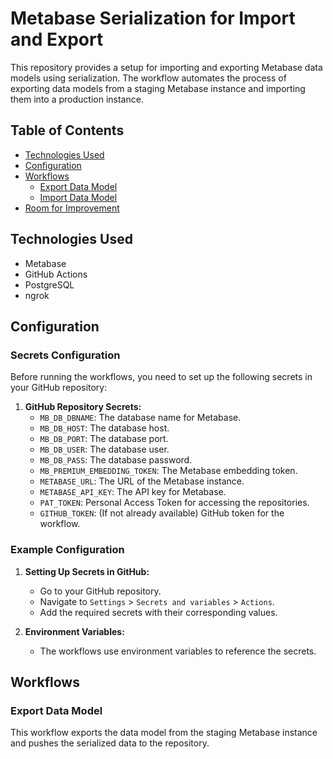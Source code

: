 # Metabase Serialization for Import and Export

This repository provides a setup for importing and exporting Metabase data models using serialization. The workflow automates the process of exporting data models from a staging Metabase instance and importing them into a production instance.

## Table of Contents
* [Technologies Used](#technologies-used)
* [Configuration](#configuration)
* [Workflows](#workflows)
  * [Export Data Model](#export-data-model)
  * [Import Data Model](#import-data-model)
* [Room for Improvement](#room-for-improvement)

## Technologies Used
- Metabase
- GitHub Actions
- PostgreSQL
- ngrok

## Configuration

### Secrets Configuration

Before running the workflows, you need to set up the following secrets in your GitHub repository:

1. **GitHub Repository Secrets:**
   - `MB_DB_DBNAME`: The database name for Metabase.
   - `MB_DB_HOST`: The database host.
   - `MB_DB_PORT`: The database port.
   - `MB_DB_USER`: The database user.
   - `MB_DB_PASS`: The database password.
   - `MB_PREMIUM_EMBEDDING_TOKEN`: The Metabase embedding token.
   - `METABASE_URL`: The URL of the Metabase instance.
   - `METABASE_API_KEY`: The API key for Metabase.
   - `PAT_TOKEN`: Personal Access Token for accessing the repositories.
   - `GITHUB_TOKEN`: (If not already available) GitHub token for the workflow.

### Example Configuration

1. **Setting Up Secrets in GitHub:**
   - Go to your GitHub repository.
   - Navigate to `Settings` > `Secrets and variables` > `Actions`.
   - Add the required secrets with their corresponding values.

2. **Environment Variables:**
   - The workflows use environment variables to reference the secrets.

## Workflows

### Export Data Model

This workflow exports the data model from the staging Metabase instance and pushes the serialized data to the repository.
